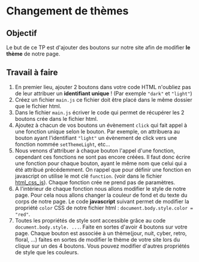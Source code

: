 # Changement de thèmes  

## Objectif  
Le but de ce TP est d'ajouter des boutons sur notre site afin de modifier __le thème__ de notre page.  

## Travail à faire  
1. En premier lieu, ajouter 2 boutons dans votre code HTML n'oubliez pas de leur attribuer un __identifiant unique__ ! (Par exemple `"dark"` et `"light"`)
2. Créez un fichier `main.js` ce fichier doit être placé dans le même dossier que le fichier html.  
3. Dans le fichier `main.js` écriver le code qui permet de récupérer les 2 boutons crée dans le fichier html.  
4. Ajoutez à chacun de vos boutons un évènement `click` qui fait appel à une fonction unique selon le bouton. 
Par exemple, on attribuera au bouton ayant l'identifiant `"light"` un évènement de click vers une fonction nommée `setThemeLight`, etc...  
5. Nous venons d'attribuer à chaque bouton l'appel d'une fonction, cependant ces fonctions ne sont pas encore créées. Il faut donc écrire une fonction pour chaque bouton, ayant le même nom que celui qui a été attribué précédemment. On rappel que pour définir une fonction en javascript on utilise le mot clé `function`. (voir dans le fichier [html_css_js](html_css_js.md)). Chaque fonction crée ne prend pas de paramètres. 
6. A l'intérieur de chaque fonction nous allons modifier le style de notre page. Pour cela nous allons changer la couleur de fond et du texte du corps de notre page. Le code __javascript__ suivant permet de modifier la propriété `color` CSS de notre fichier html : `document.body.style.color = "red"`. 
7. Toutes les propriétés de style sont accessible grâce au code `document.body.style. ...`. Faite en sortes d'avoir 4 boutons sur votre page. Chaque bouton est associée à un thème(jour, nuit, cyber, retro, floral, ...) faites en sortes de modifier le thème de votre site lors du clique sur un des 4 boutons. Vous pouvez modifier d'autres propriétés de style que les couleurs. 